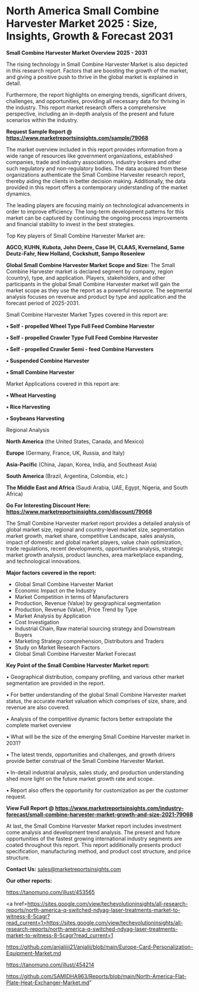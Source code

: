 # North America Small Combine Harvester Market 2025 : Size, Insights, Growth & Forecast 2031

<Strong> Small Combine Harvester Market Overview 2025 - 2031</strong>

The rising technology in Small Combine Harvester Market is also depicted in this research report. Factors that are boosting the growth of the market, and giving a positive push to thrive in the global market is explained in detail.

Furthermore, the report highlights on emerging trends, significant drivers, challenges, and opportunities, providing all necessary data for thriving in the industry. This report market research offers a comprehensive perspective, including an in-depth analysis of the present and future scenarios within the industry.

<strong>Request Sample Report @ <a href=https://www.marketreportsinsights.com/sample/79068>https://www.marketreportsinsights.com/sample/79068</a></strong>

The market overview included in this report provides information from a wide range of resources like government organizations, established companies, trade and industry associations, industry brokers and other such regulatory and non-regulatory bodies. The data acquired from these organizations authenticate the Small Combine Harvester research report, thereby aiding the clients in better decision making. Additionally, the data provided in this report offers a contemporary understanding of the market dynamics.

The leading players are focusing mainly on technological advancements in order to improve efficiency. The long-term development patterns for this market can be captured by continuing the ongoing process improvements and financial stability to invest in the best strategies.

Top Key players of Small Combine Harvester Market are:

<strong>AGCO, KUHN, Kubota, John Deere, Case IH, CLAAS, Kverneland, Same Deutz-Fahr, New Holland, Cockshutt, Sampo Rosenlew</strong>

<strong><b>Global Small Combine Harvester Market Scope and Size:</b></strong>
The Small Combine Harvester market is declared segment by company, region (country), type, and application. Players, stakeholders, and other participants in the global Small Combine Harvester market will gain the market scope as they use the report as a powerful resource. The segmental analysis focuses on revenue and product by type and application and the forecast period of 2025-2031.

Small Combine Harvester Market Types covered in this report are:

<strong>• Self - propelled Wheel Type Full Feed Combine Harvester

• Self - propelled Crawler Type Full Feed Combine Harvester

• Self - propelled Crawler Semi - feed Combine Harvesters

• Suspended Combine Harvester

• Small Combine Harvester</strong>

Market Applications covered in this report are:

<strong>• Wheat Harvesting

• Rice Harvesting

• Soybeans Harvesting</strong> 

Regional Analysis

<strong>North America</strong> (the United States, Canada, and Mexico)

<strong>Europe</strong> (Germany, France, UK, Russia, and Italy)

<strong>Asia-Pacific</strong> (China, Japan, Korea, India, and Southeast Asia)

<strong>South America</strong> (Brazil, Argentina, Colombia, etc.)

<strong>The Middle East and Africa</strong> (Saudi Arabia, UAE, Egypt, Nigeria, and South Africa)

<strong>Go For Interesting Discount Here: <a href=https://www.marketreportsinsights.com/discount/79068>https://www.marketreportsinsights.com/discount/79068</a></strong>

The Small Combine Harvester market report provides a detailed analysis of global market size, regional and country-level market size, segmentation market growth, market share, competitive Landscape, sales analysis, impact of domestic and global market players, value chain optimization, trade regulations, recent developments, opportunities analysis, strategic market growth analysis, product launches, area marketplace expanding, and technological innovations.

<strong><b>Major factors covered in the report:</b></strong>
<ul>
  <li>Global Small Combine Harvester Market </li>
  <li>Economic Impact on the Industry</li>
  <li>Market Competition in terms of Manufacturers</li>
  <li>Production, Revenue (Value) by geographical segmentation</li>
  <li>Production, Revenue (Value), Price Trend by Type</li>
  <li>Market Analysis by Application</li>
  <li>Cost Investigation</li>
  <li>Industrial Chain, Raw material sourcing strategy and Downstream Buyers</li>
  <li>Marketing Strategy comprehension, Distributors and Traders</li>
  <li>Study on Market Research Factors</li>
  <li>Global Small Combine Harvester Market Forecast</li>
</ul>

<strong><b>Key Point of the Small Combine Harvester Market report:</b></strong>

• Geographical distribution, company profiling, and various other market segmentation are provided in the report.

• For better understanding of the global Small Combine Harvester market status, the accurate market valuation which comprises of size, share, and revenue are also covered.

• Analysis of the competitive dynamic factors better extrapolate the complete market overview

• What will be the size of the emerging Small Combine Harvester market in 2031?

• The latest trends, opportunities and challenges, and growth drivers provide better construal of the Small Combine Harvester Market.

• In-detail industrial analysis, sales study, and production understanding shed more light on the future market growth rate and scope.

• Report also offers the opportunity for customization as per the customer request.

<strong><b>View Full Report @ <a href=https://www.marketreportsinsights.com/industry-forecast/small-combine-harvester-market-growth-and-size-2021-79068>https://www.marketreportsinsights.com/industry-forecast/small-combine-harvester-market-growth-and-size-2021-79068</a></b></strong>


At last, the Small Combine Harvester Market report includes investment come analysis and development trend analysis. The present and future opportunities of the fastest growing international industry segments are coated throughout this report. This report additionally presents product specification, manufacturing method, and product cost structure, and price structure.

<strong>Contact Us:</strong>
sales@marketreportsinsights.com

<strong>Our other reports:</strong>

<a href=https://tanomuno.com/illust/453565>https://tanomuno.com/illust/453565</a>

<a href=https://sites.google.com/view/techevolutioninsights/all-research-reports/north-america-q-switched-ndyag-laser-treatments-market-to-witness-8-5cagr?read_current=1>https://sites.google.com/view/techevolutioninsights/all-research-reports/north-america-q-switched-ndyag-laser-treatments-market-to-witness-8-5cagr?read_current=1</a>

<a href=https://github.com/anjaliiii21/anjalii/blob/main/Europe-Card-Personalization-Equipment-Market.md>https://github.com/anjaliiii21/anjalii/blob/main/Europe-Card-Personalization-Equipment-Market.md</a>

<a href=https://tanomuno.com/illust/454214>https://tanomuno.com/illust/454214</a>

<a href=https://github.com/SAMIDHA963/Reports/blob/main/North-America-Flat-Plate-Heat-Exchanger-Market.md>https://github.com/SAMIDHA963/Reports/blob/main/North-America-Flat-Plate-Heat-Exchanger-Market.md</a>"
